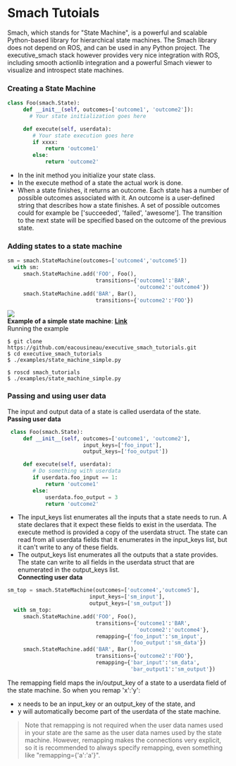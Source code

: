 # Smach Tutoials
Smach, which stands for "State Machine", is a powerful and scalable Python-based library for hierarchical state machines. The Smach library does not depend on ROS, and can be used in any Python project. The executive_smach stack however provides very nice integration with ROS, including smooth actionlib integration and a powerful Smach viewer to visualize and introspect state machines.
### Creating a State Machine
```python
class Foo(smach.State):
     def __init__(self, outcomes=['outcome1', 'outcome2']):
       # Your state initialization goes here

     def execute(self, userdata):
        # Your state execution goes here
        if xxxx:
            return 'outcome1'
        else:
            return 'outcome2'

```
* In the init method you initialize your state class.
* In the execute method of a state the actual work is done.
* When a state finishes, it returns an outcome. Each state has a number of possible outcomes associated with it. An outcome is a user-defined string that describes how a state finishes. A set of possible outcomes could for example be ['succeeded', 'failed', 'awesome']. The transition to the next state will be specified based on the outcome of the previous state. 
### Adding states to a state machine
```python
sm = smach.StateMachine(outcomes=['outcome4','outcome5'])
  with sm:
     smach.StateMachine.add('FOO', Foo(),
                            transitions={'outcome1':'BAR',
                                         'outcome2':'outcome4'})
     smach.StateMachine.add('BAR', Bar(),
                            transitions={'outcome2':'FOO'})

```
![](http://wiki.ros.org/smach/Tutorials/Getting%20Started?action=AttachFile&do=get&target=simple.png)<br />
__Example of a simple state machine__: [__Link__](http://wiki.ros.org/smach/Tutorials/Simple%20State%20Machine)<br />
Running the example
```
$ git clone https://github.com/eacousineau/executive_smach_tutorials.git
$ cd executive_smach_tutorials
$ ./examples/state_machine_simple.py
```
```
$ roscd smach_tutorials
$ ./examples/state_machine_simple.py
```
### Passing and using user data
The input and output data of a state is called userdata of the state. <br />
__Passing user data__
```python
 class Foo(smach.State):
     def __init__(self, outcomes=['outcome1', 'outcome2'],
                        input_keys=['foo_input'],
                        output_keys=['foo_output'])

     def execute(self, userdata):
        # Do something with userdata
        if userdata.foo_input == 1:
            return 'outcome1'
        else:
            userdata.foo_output = 3
            return 'outcome2'

```
* The input_keys list enumerates all the inputs that a state needs to run. A state declares that it expect these fields to exist in the userdata. The execute method is provided a copy of the userdata struct. The state can read from all userdata fields that it enumerates in the input_keys list, but it can't write to any of these fields. 
* The output_keys list enumerates all the outputs that a state provides. The state can write to all fields in the userdata struct that are enumerated in the output_keys list. <br />
__Connecting user data__
```python
sm_top = smach.StateMachine(outcomes=['outcome4','outcome5'],
                          input_keys=['sm_input'],
                          output_keys=['sm_output'])
  with sm_top:
     smach.StateMachine.add('FOO', Foo(),
                            transitions={'outcome1':'BAR',
                                         'outcome2':'outcome4'},
                            remapping={'foo_input':'sm_input',
                                       'foo_output':'sm_data'})
     smach.StateMachine.add('BAR', Bar(),
                            transitions={'outcome2':'FOO'},
                            remapping={'bar_input':'sm_data',
                                       'bar_output1':'sm_output'})

```
The remapping field maps the in/output_key of a state to a userdata field of the state machine. So when you remap 'x':'y':

* x needs to be an input_key or an output_key of the state, and 
* y will automatically become part of the userdata of the state machine. 
> Note that remapping is not required when the user data names used in your state are the same as the user data names used by the state machine. However, remapping makes the connections very explicit, so it is recommended to always specify remapping, even something like "remapping={'a':'a'}".


